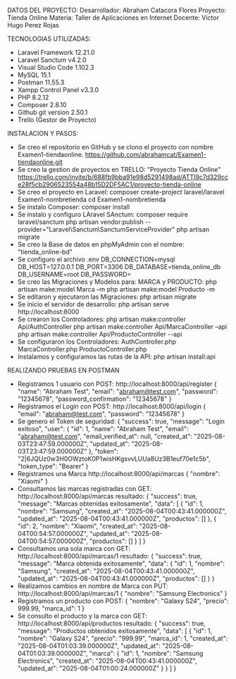 DATOS DEL PROYECTO:
Desarrollador:  Abraham Catacora Flores
Proyecto:       Tienda Online
Materia:        Taller de Aplicaciones en Internet
Docente:        Victor Hugo Perez Rojas

TECNOLOGIAS UTILIZADAS:
- Laravel Framework 12.21.0
- Laravel Sanctum v4.2.0
- Visual Studio Code 1.102.3
- MySQL 15.1
- Postman 11.55.3
- Xampp Control Panel v3.3.0
- PHP 8.2.12
- Composer 2.8.10
- Github git version 2.50.1
- Trello (Gestor de Proyecto)

INSTALACION Y PASOS:
- Se creo el repositorio en GitHub y se clono el proyecto con nombre Examen1-tiendaonline.
    https://github.com/abrahamcat/Examen1-tiendaonline.git
- Se creo la gestion de proyectos en TRELLO: "Proyecto Tienda Online"
    https://trello.com/invite/b/688fb9bba91e98d5291498ad/ATTI9c7d329cce28f5cb2906523554a48b15D2DF5AC1/proyecto-tienda-online
- Se creo el proyecto en Laravel:
    composer create-project laravel/laravel Examen1-nombretienda cd Examen1-nombretienda
- Se instalo Composer: composer install
- Se instalo y configuro LAravel SAnctum:
    composer require laravel/sanctum
    php artisan vendor:publish --provider="Laravel\Sanctum\SanctumServiceProvider"
    php artisan migrate
- Se creo la Base de datos en phpMyAdmin con el nombre: "tienda_online-bd"
- Se configuro el archivo .env
    DB_CONNECTION=mysql
    DB_HOST=127.0.0.1
    DB_PORT=3306
    DB_DATABASE=tienda_online_db
    DB_USERNAME=root
    DB_PASSWORD=
- Se creo las Migraciones y Modelos para: MARCA y PRODUCTO:
    php artisan make:model Marca –m
    php artisan make:model Producto -m
- Se editaron y ejecutaron las Migraciones: 
    php artisan migrate
- Se inicio el servidor de desarrollo:
    php artisan serve
    http://localhost:8000
- Se crearon los Controladores:
    php artisan make:controller Api/AuthController
    php artisan make:controller Api/MarcaController –api
    php artisan make:controller Api/ProductoController --api
- Se configuraron los Controladores:
    AuthController.php
    MarcaController.php
    ProductoController.php
- Instalamos y configuramos las rutas de la API:
    php artisan install:api

REALIZANDO PRUEBAS EN POSTMAN
- Registramos 1 usuario con POST:
    http://localhost:8000/api/register
        {
        "name": "Abraham Test",
        "email": "abraham@test.com",
        "password": "12345678",
        "password_confirmation": "12345678"
        }
- Registramos el Login con POST:
    http://localhost:8000/api/login
        {
        "email": "abraham@test.com",
        "password": "12345678"
        }
- Se genero el Token de seguridad:
    {
        "success": true,
        "message": "Login exitoso",
        "user": {
            "id": 1,
            "name": "Abraham Test",
            "email": "abraham@test.com",
            "email_verified_at": null,
            "created_at": "2025-08-03T23:47:59.000000Z",
            "updated_at": "2025-08-03T23:47:59.000000Z"
        },
        "token": "2|6JQUz0w3H0OWztoK0P1wisHKgsvvLUUa8Uz3B1euf70e1c5b",
        "token_type": "Bearer"
    }
- Registramos una Marca
    http://localhost:8000/api/marcas
        {
        "nombre": "Xiaomi"
        }
- Consultamos las marcas registradas con GET:
    http://localhost:8000/api/marcas
        resultado:
        {
        "success": true,
        "message": "Marcas obtenidas exitosamente",
        "data": [
            {
            "id": 1,
            "nombre": "Samsung",
            "created_at": "2025-08-04T00:43:41.000000Z",
            "updated_at": "2025-08-04T00:43:41.000000Z",
            "productos": []
            },
            {
            "id": 2,
            "nombre": "Xiaomi",
            "created_at": "2025-08-04T00:54:57.000000Z",
            "updated_at": "2025-08-04T00:54:57.000000Z",
            "productos": []
            }
        ]
        }
- Consultamos una sola marca con GET:
    http://localhost:8000/api/marcas/1
        resultado:
        {
        "success": true,
        "message": "Marca obtenida exitosamente",
        "data": {
            "id": 1,
            "nombre": "Samsung",
            "created_at": "2025-08-04T00:43:41.000000Z",
            "updated_at": "2025-08-04T00:43:41.000000Z",
            "productos": []
            }
        }
- Realizamos cambios en nombre de Marca con PUT:
    http://localhost:8000/api/marcas/1
        {
        "nombre": "Samsung Electronics"
        }
- Registramos un producto con POST:
        {
        "nombre": "Galaxy S24",
        "precio": 999.99,
        "marca_id": 1
        }
- Se consulto el producto y la marca con GET:
    http://localhost:8000/api/productos
        resultado:
        {
        "success": true,
        "message": "Productos obtenidos exitosamente",
        "data": [
            {
            "id": 1,
            "nombre": "Galaxy S24",
            "precio": "999.99",
            "marca_id": 1,
            "created_at": "2025-08-04T01:03:39.000000Z",
            "updated_at": "2025-08-04T01:03:39.000000Z",
            "marca": {
                "id": 1,
                "nombre": "Samsung Electronics",
                "created_at": "2025-08-04T00:43:41.000000Z",
                "updated_at": "2025-08-04T01:00:24.000000Z"
                }
            }
            ]
        }
